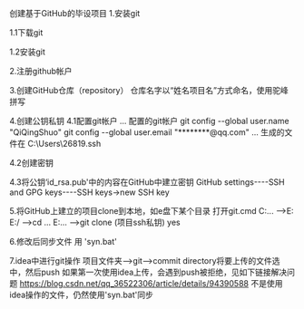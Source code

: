 创建基于GitHub的毕设项目
1.安装git

1.1下载git

1.2安装git


2.注册github帐户

3.创建GitHub仓库（repository）
仓库名字以“姓名项目名”方式命名，使用驼峰拼写

4.创建公钥私钥
4.1配置git帐户
...
配置的git帐户
git config --global user.name "QiQingShuo"
git config --global user.email "********@qq.com"
...
生成的文件在
C:\Users\26819\.ssh

4.2创建密钥

4.3将公钥‘id_rsa.pub'中的内容在GitHub中建立密钥
GitHub settings----SSH and GPG keys----SSH keys->new SSH key

5.将GitHub上建立的项目clone到本地，如e盘下某个目录
打开git.cmd
   C:...  -->E:
   E:/   -->cd ...
   E:...  -->git clone (项目ssh私钥)
                    yes
   
6.修改后同步文件
用 'syn.bat'

7.idea中进行git操作
项目文件夹-->git-->commit directory将要上传的文件选中，然后push
如果第一次使用idea上传，会遇到push被拒绝，见如下链接解决问题
https://blog.csdn.net/qq_36522306/article/details/94390588
不是使用idea操作的文件，仍然使用'syn.bat'同步

